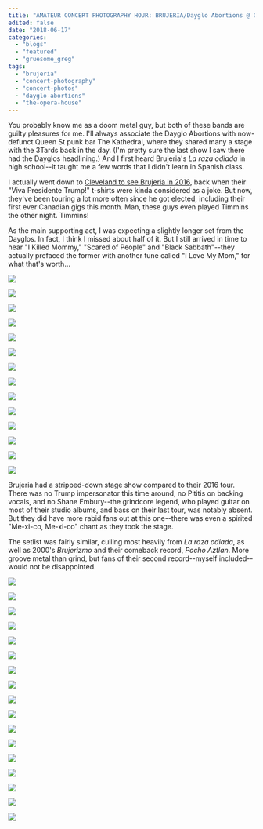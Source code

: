 ```yaml
---
title: "AMATEUR CONCERT PHOTOGRAPHY HOUR: BRUJERIA/Dayglo Abortions @ Opera House, June 16, 2018"
edited: false
date: "2018-06-17"
categories:
  - "blogs"
  - "featured"
  - "gruesome_greg"
tags:
  - "brujeria"
  - "concert-photography"
  - "concert-photos"
  - "dayglo-abortions"
  - "the-opera-house"
---
```


You probably know me as a doom metal guy, but both of these bands are guilty pleasures for me. I'll always associate the Dayglo Abortions with now-defunct Queen St punk bar The Kathedral, where they shared many a stage with the 3Tards back in the day. (I'm pretty sure the last show I saw there had the Dayglos headlining.) And I first heard Brujeria's _La raza odiada_ in high school--it taught me a few words that I didn't learn in Spanish class.

I actually went down to [Cleveland to see Brujeria in 2016](https://hellbound.ca/2016/10/amateur-concert-photography-hour-brujeriacattle-decapitationpinata-protest-agora-cleveland-october-6-2016/), back when their "Viva Presidente Trump!" t-shirts were kinda considered as a joke. But now, they've been touring a lot more often since he got elected, including their first ever Canadian gigs this month. Man, these guys even played Timmins the other night. Timmins!

As the main supporting act, I was expecting a slightly longer set from the Dayglos. In fact, I think I missed about half of it. But I still arrived in time to hear "I Killed Mommy," "Scared of People" and "Black Sabbath"--they actually prefaced the former with another tune called "I Love My Mom," for what that's worth...

[![](https://hellbound.ca/wp-content/uploads/2018/06/IMG_0894-1024x768.jpg)](https://hellbound.ca/wp-content/uploads/2018/06/IMG_0894.jpg)

[![](https://hellbound.ca/wp-content/uploads/2018/06/IMG_0895.jpg)](https://hellbound.ca/wp-content/uploads/2018/06/IMG_0895.jpg)

[![](https://hellbound.ca/wp-content/uploads/2018/06/IMG_0896.jpg)](https://hellbound.ca/wp-content/uploads/2018/06/IMG_0896.jpg)

[![](https://hellbound.ca/wp-content/uploads/2018/06/IMG_0898.jpg)](https://hellbound.ca/wp-content/uploads/2018/06/IMG_0898.jpg)

[![](https://hellbound.ca/wp-content/uploads/2018/06/IMG_0900.jpg)](https://hellbound.ca/wp-content/uploads/2018/06/IMG_0900.jpg)

[![](https://hellbound.ca/wp-content/uploads/2018/06/IMG_0904.jpg)](https://hellbound.ca/wp-content/uploads/2018/06/IMG_0904.jpg)

[![](https://hellbound.ca/wp-content/uploads/2018/06/IMG_0907.jpg)](https://hellbound.ca/wp-content/uploads/2018/06/IMG_0907.jpg)

[![](https://hellbound.ca/wp-content/uploads/2018/06/IMG_0908.jpg)](https://hellbound.ca/wp-content/uploads/2018/06/IMG_0908.jpg)

[![](https://hellbound.ca/wp-content/uploads/2018/06/IMG_0910.jpg)](https://hellbound.ca/wp-content/uploads/2018/06/IMG_0910.jpg)

[![](https://hellbound.ca/wp-content/uploads/2018/06/IMG_0913-1024x768.jpg)](https://hellbound.ca/wp-content/uploads/2018/06/IMG_0913.jpg)

[![](https://hellbound.ca/wp-content/uploads/2018/06/IMG_0914-1024x768.jpg)](https://hellbound.ca/wp-content/uploads/2018/06/IMG_0914.jpg)

[![](https://hellbound.ca/wp-content/uploads/2018/06/IMG_0920.jpg)](https://hellbound.ca/wp-content/uploads/2018/06/IMG_0920.jpg)

[![](https://hellbound.ca/wp-content/uploads/2018/06/IMG_0921.jpg)](https://hellbound.ca/wp-content/uploads/2018/06/IMG_0921.jpg)

[![](https://hellbound.ca/wp-content/uploads/2018/06/IMG_0925.jpg)](https://hellbound.ca/wp-content/uploads/2018/06/IMG_0925.jpg)

Brujeria had a stripped-down stage show compared to their 2016 tour. There was no Trump impersonator this time around, no Pititis on backing vocals, and no Shane Embury--the grindcore legend, who played guitar on most of their studio albums, and bass on their last tour, was notably absent. But they did have more rabid fans out at this one--there was even a spirited "Me-xi-co, Me-xi-co" chant as they took the stage.

The setlist was fairly similar, culling most heavily from _La raza odiada_, as well as 2000's _Brujerizmo_ and their comeback record, _Pocho Aztlan_. More groove metal than grind, but fans of their second record--myself included--would not be disappointed.

[![](https://hellbound.ca/wp-content/uploads/2018/06/IMG_0928-1024x768.jpg)](https://hellbound.ca/wp-content/uploads/2018/06/IMG_0928.jpg)

[![](https://hellbound.ca/wp-content/uploads/2018/06/IMG_0931.jpg)](https://hellbound.ca/wp-content/uploads/2018/06/IMG_0931.jpg)

[![](https://hellbound.ca/wp-content/uploads/2018/06/IMG_0933.jpg)](https://hellbound.ca/wp-content/uploads/2018/06/IMG_0933.jpg)

[![](https://hellbound.ca/wp-content/uploads/2018/06/IMG_0934.jpg)](https://hellbound.ca/wp-content/uploads/2018/06/IMG_0934.jpg)

[![](https://hellbound.ca/wp-content/uploads/2018/06/IMG_0938-1024x768.jpg)](https://hellbound.ca/wp-content/uploads/2018/06/IMG_0938.jpg)

[![](https://hellbound.ca/wp-content/uploads/2018/06/IMG_0940.jpg)](https://hellbound.ca/wp-content/uploads/2018/06/IMG_0940.jpg)

[![](https://hellbound.ca/wp-content/uploads/2018/06/IMG_0946.jpg)](https://hellbound.ca/wp-content/uploads/2018/06/IMG_0946.jpg)

[![](https://hellbound.ca/wp-content/uploads/2018/06/IMG_0949.jpg)](https://hellbound.ca/wp-content/uploads/2018/06/IMG_0949.jpg)

[![](https://hellbound.ca/wp-content/uploads/2018/06/IMG_0953.jpg)](https://hellbound.ca/wp-content/uploads/2018/06/IMG_0953.jpg)

[![](https://hellbound.ca/wp-content/uploads/2018/06/IMG_0954.jpg)](https://hellbound.ca/wp-content/uploads/2018/06/IMG_0954.jpg)

[![](https://hellbound.ca/wp-content/uploads/2018/06/IMG_0959-1024x768.jpg)](https://hellbound.ca/wp-content/uploads/2018/06/IMG_0959.jpg)

[![](https://hellbound.ca/wp-content/uploads/2018/06/IMG_0960-1024x768.jpg)](https://hellbound.ca/wp-content/uploads/2018/06/IMG_0960.jpg)

[![](https://hellbound.ca/wp-content/uploads/2018/06/IMG_0962.jpg)](https://hellbound.ca/wp-content/uploads/2018/06/IMG_0962.jpg)

[![](https://hellbound.ca/wp-content/uploads/2018/06/IMG_0964.jpg)](https://hellbound.ca/wp-content/uploads/2018/06/IMG_0964.jpg)

[![](https://hellbound.ca/wp-content/uploads/2018/06/IMG_0966.jpg)](https://hellbound.ca/wp-content/uploads/2018/06/IMG_0966.jpg)

[![](https://hellbound.ca/wp-content/uploads/2018/06/IMG_0970-1024x768.jpg)](https://hellbound.ca/wp-content/uploads/2018/06/IMG_0970.jpg)

[![](https://hellbound.ca/wp-content/uploads/2018/06/IMG_0971-1024x768.jpg)](https://hellbound.ca/wp-content/uploads/2018/06/IMG_0971.jpg)
